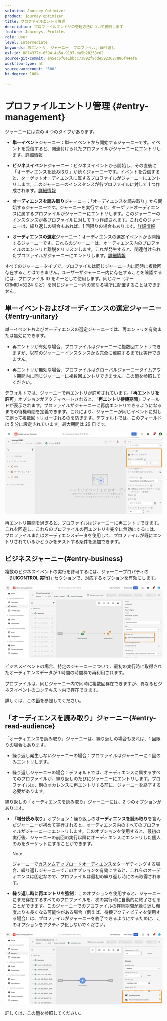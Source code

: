 ```yaml
---
solution: Journey Optimizer
product: journey optimizer
title: プロファイルエントリ管理
description: プロファイルエントリの管理方法について説明します
feature: Journeys, Profiles
role: User
level: Intermediate
keywords: 再エントリ, ジャーニー, プロファイル, 繰り返し
exl-id: 8874377c-6594-4a5a-9197-ba5b28258c02
source-git-commit: e45ec5f0e1bbcc73892f9cde5923627886f44ef6
workflow-type: ht
source-wordcount: '680'
ht-degree: 100%

---
```



# プロファイルエントリ管理 {#entry-management}

ジャーニーには次の 4 つのタイプがあります。

* **単一イベント**&#x200B;ジャーニー：単一イベントから開始するジャーニーです。イベントを受信すると、関連付けられたプロファイルがジャーニーにエントリします。[詳細情報](#entry-unitary)

* **ビジネスイベント**&#x200B;ジャーニー：ビジネスイベントから開始し、その直後に「オーディエンスを読み取り」が続くジャーニーです。イベントを受信すると、ターゲットオーディエンスに属するプロファイルがジャーニーにエントリします。このジャーニーのインスタンスが各プロファイルに対して 1 つ作成されます。[詳細情報](#entry-business)

* **オーディエンスを読み取り**&#x200B;ジャーニー：「オーディエンスを読み取り」から開始するジャーニーです。ジャーニーを実行すると、ターゲットオーディエンスに属するプロファイルがジャーニーにエントリします。このジャーニーのインスタンスが各プロファイルに対して 1 つ作成されます。これらのジャーニーは、繰り返しの場合もあれば、1 回限りの場合もあります。[詳細情報](#entry-read-audience)

* **オーディエンスの選定**&#x200B;ジャーニー：オーディエンスの選定イベントから開始するジャーニーです。これらのジャーニーは、オーディエンス内のプロファイルのエントリと離脱をリッスンします。これが発生すると、関連付けられたプロファイルがジャーニーにエントリします。[詳細情報](#entry-unitary)

すべてのジャーニータイプで、プロファイルは同じジャーニー内に同時に複数回存在することはできません。ユーザーがジャーニー内に存在することを確認するには、プロファイル ID をキーとして使用します。同じキー（キー CRMID=3224 など）を同じジャーニー内の異なる場所に配置することはできません。

## 単一イベントおよびオーディエンスの選定ジャーニー{#entry-unitary}

単一イベントおよびオーディエンスの選定ジャーニーでは、再エントリを有効または無効にできます。

* 再エントリが有効な場合、プロファイルはジャーニーに複数回エントリできますが、以前のジャーニーインスタンスから完全に離脱するまでは実行できません。

* 再エントリが無効な場合、プロファイルはグローバルジャーニータイムアウト期間内に同じジャーニーに複数回エントリできません。この[節](../building-journeys/journey-gs.md#global_timeout)を参照してください。

デフォルトでは、ジャーニーで再エントリが許可されています。「**再エントリを許可**」オプションがアクティベートされると、「**再エントリ待機期間**」フィールドが表示されます。プロファイルがジャーニーに再度エントリできるようになるまでの待機時間を定義できます。これにより、ジャーニーが同じイベントに対して誤って複数回トリガーされるのを防ぎます。デフォルトでは、このフィールドは 5 分に設定されています。最大期間は 29 日です。

<!--
When a journey ends, its status is **[!UICONTROL Closed]**. New individuals can no longer enter the journey. Persons already in the journey automatically exit the journey. [Learn more](journey-gs.md#entrance)
-->

![](assets/journey-re-entrance.png)

再エントリ期間を過ぎると、プロファイルはジャーニーに再エントリできます。これを回避し、これらのプロファイルの再エントリを完全に無効にするには、プロファイルまたはオーディエンスデータを使用して、プロファイルが既にエントリされているかどうかをテストする条件を追加できます。

<!--
Due to the 30-day journey timeout, when journey re-entrance is not allowed, we cannot make sure the re-entrance blocking will work more than 30 days. Indeed, as we remove all information about persons who entered the journey 30 days after they enter, we cannot know the person entered previously, more than 30 days ago. -->

## ビジネスジャーニー{#entry-business}

<!--
Business events follow re-entrance rules in the same way as for unitary events. If a journey allows re-entrance, the next business event will be processed.
-->

複数のビジネスイベントの実行を許可するには、ジャーニープロパティの「**[!UICONTROL 実行]**」セクションで、対応するオプションを有効にします。

![](assets/business-entry.png)

ビジネスイベントの場合、特定のジャーニーについて、最初の実行時に取得されたオーディエンスデータが 1 時間の時間枠で再利用されます。

プロファイルは、同じジャーニー内で同時に複数回存在できますが、異なるビジネスイベントのコンテキスト内で存在できます。

詳しくは、この[節](../event/about-creating-business.md)を参照してください。

## 「オーディエンスを読み取り」ジャーニー{#entry-read-audience}

「オーディエンスを読み取り」ジャーニーは、繰り返しの場合もあれば、1 回限りの場合もあります。

* 繰り返し発生しないジャーニーの場合：プロファイルはジャーニーに 1 回のみエントリします。

* 繰り返しジャーニーの場合：デフォルトでは、オーディエンスに属するすべてのプロファイルが、繰り返しのたびにジャーニーにエントリします。プロファイルは、別のオカレンスに再エントリする前に、ジャーニーを終了する必要があります。

繰り返しの「オーディエンスを読み取り」ジャーニーには、2 つのオプションがあります。

* 「**増分読み取り**」オプション：繰り返しの&#x200B;**オーディエンスを読み取り**&#x200B;を含んだジャーニーが初めて実行されると、オーディエンス内のすべてのプロファイルがジャーニーにエントリします。このオプションを使用すると、最初の実行後、ジャーニーの前回の実行以降にオーディエンスにエントリした個人のみをターゲットにすることができます。

  >[!NOTE]
  >
  >ジャーニーで[カスタムアップロードオーディエンス](../audience/about-audiences.md#segments-in-journey-optimizer)をターゲティングする場合、繰り返しジャーニーでこのオプションを有効にすると、これらのオーディエンスは固定なので、プロファイルは最初の繰り返し時にのみ取得されます。

* **繰り返し時に再エントリを強制**：このオプションを使用すると、ジャーニーにまだ存在するすべてのプロファイルを、次の実行時に自動的に終了させることができます。このジャーニーでのプロファイルの存続期間が繰り返し頻度よりも長くなる可能性がある場合（例えば、待機アクティビティを使用する場合）は、プロファイルがジャーニーを終了できるようにするために、このオプションをアクティブ化しないでください。

![](assets/read-audience-options.png)

詳しくは、この[節](../building-journeys/read-audience.md#configuring-segment-trigger-activity)を参照してください。

<!--
After 30 days, a Read audience journey switches to the **Finished** status. This behavior is set for 30 days only (i.e. journey timeout default value) as all information about profiles who entered the journey is removed 30 days after they entered. Persons still in the journey automatically are impacted. They exit the journey after the 30 day timeout. 
-->
